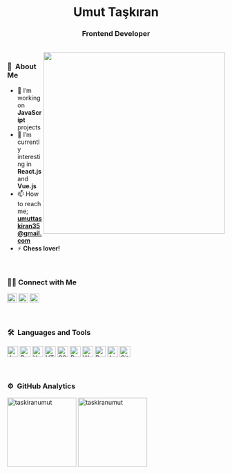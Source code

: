 <h1 align="center">Umut Taşkıran</h1>
<!-- <img src = "https://media2.giphy.com/media/QssGEmpkyEOhBCb7e1/giphy.gif?cid=ecf05e47a0n3gi1bfqntqmob8g9aid1oyj2wr3ds3mg700bl&rid=giphy.gif" width = 32px> -->

<h3 align="center">Frontend Developer</h3>
<br>
<img src="https://i.ibb.co/TBZtw9f/last.png" align="right" width="420" style="margin-bottom: 20px;"/>

<h3>🤵 &nbsp;About Me </h3>

- 🔭 I’m working on **JavaScript** projects 
- 🌱 I’m currently interesting in **React.js** and **Vue.js**
- 📫 How to reach me; **umuttaskiran35@gmail.com**
- ⚡ **Chess lover!**

<br>
<h3>🤝🏻&nbsp;Connect with Me</h3>

<p>
<a href="https://www.linkedin.com/in/umut-taskiran/" target="_blank" alt="Linkedin url"><img src="https://img.shields.io/badge/LinkedIn-blue?style=flat&logo=linkedin" height="22" alt="Linkedin url" title="Umut Taşkıran" /></a>
<a href="mailto:umuttaskiran35@gmail.com" target="_blank" alt="Gmail url"><img src="https://img.shields.io/badge/Gmail-red?style=flat&logo=Gmail&logoColor=white" height="22" alt="Gmail adress" title="umuttaskiran35@gmail.com" /></a>
<a href="https://twitter.com/taskiranumut_" target="_blank" alt="Twitter url"><img src="https://img.shields.io/badge/Twitter-2b2a2a?style=flat&logo=twitter" height="22" alt="Twitter url" title="umuttaskiran35@gmail.com" /></a>
</p>
<br>
<h3>🛠 &nbsp;Languages and Tools</h3>
<p>
<img src="https://img.shields.io/badge/-JavaScript-081424?style=flat&logo=javascript" height="25" title="JavaScript"/>
<img src="https://img.shields.io/badge/-React-081424?style=flat&logo=react" height="25" title="React"/>
<img src="https://img.shields.io/badge/-Vue-081424?style=flat&logo=vue.js" height="25" title="Vue"/>
<img src="https://img.shields.io/badge/-HTML-081424?style=flat&logo=HTML5" height="25" title="HTML" />
<img src="https://img.shields.io/badge/-CSS-081424?style=flat&logo=CSS3&logoColor=1572B6" height="25" title="CSS" />
<img src="https://img.shields.io/badge/-Bootstrap-081424?style=flat&logo=bootstrap&logoColor=563D7C" height="25" title="Bootstrap" />
<img src="https://img.shields.io/badge/-Webpack-081424?style=flat&logo=webpack" height="25" title="Webpack" />
<img src="https://img.shields.io/badge/-Babel-081424?style=flat&logo=babel" height="25" title="Babel" />
<img src="https://img.shields.io/badge/-Jest-081424?style=flat&logo=jest" height="25" title="Jest" />
<img src="https://img.shields.io/badge/-Git-081424?style=flat&logo=git" height="25" title="Git" />
</p>
<br>
<h3>⚙️ &nbsp;GitHub Analytics</h3>
<p>
  <img height="160" src="https://github-readme-streak-stats.herokuapp.com/?user=taskiranumut&theme=nightowl&hide_border=true" alt="taskiranumut"/>
  <img height="160" src="https://github-readme-stats.vercel.app/api/top-langs?username=taskiranumut&layout=compact&theme=nightowl&hide_border=true" alt="taskiranumut"/>
</p>
<br>
